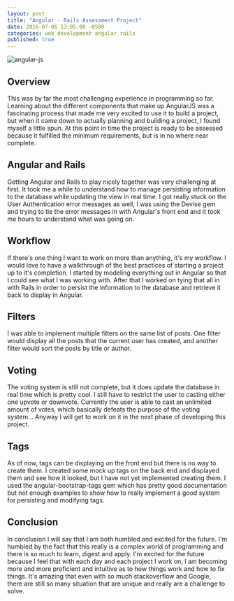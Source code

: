 ```yaml
---
layout: post
title: "Angular - Rails Assessment Project"
date: 2016-07-06 13:05:00 -0500
categories: web development angular rails
published: true
---
```

![angular-js](https://upload.wikimedia.org/wikipedia/commons/thumb/c/ca/AngularJS_logo.svg/2000px-AngularJS_logo.svg.png
)

## Overview
This was by far the most challenging experience in programming so far. Learning about the different components that make up AngularJS was a fascinating process that made me very excited to use it to build a project, but when it came down to actually planning and building a project, I found myself a little spun. At this point in time the project is ready to be assessed because it fulfilled the minimum requirements, but is in no where near complete.

<!--more-->

## Angular and Rails
Getting Angular and Rails to play nicely together was very challenging at first. It took me a while to understand how to manage persisting information to the database while updating the view in real time. I got really stuck on the User Authentication error messages as well, I was using the Devise gem and trying to tie the error messages in with Angular's front end and it took me hours to understand what was going on. 

## Workflow
If there's one thing I want to work on more than anything, it's my workflow. I would love to have a walkthrough of the best practices of starting a project up to it's completion. I started by modeling everything out in Angular so that I could see what I was working with. After that I worked on tying that all in with Rails in order to persist the information to the database and retrieve it back to display in Angular. 

## Filters
I was able to implement multiple filters on the same list of posts. One filter would display all the posts that the current user has created, and another filter would sort the posts by title or author.

## Voting
The voting system is still not complete, but it does update the database in real time which is pretty cool. I still have to restrict the user to casting either one upvote or downvote. Currently the user is able to cast an unlimited amount of votes, which basically defeats the purpose of the voting system... Anyway I will get to work on it in the next phase of developing this project.

## Tags
As of now, tags can be displaying on the front end but there is no way to create them. I created some mock up tags on the back end and displayed them and see how it looked, but I have not yet implemented creating them. I used the angular-bootstrap-tags gem which has pretty good documentation but not enough examples to show how to really implement a good system for persisting and modifying tags.

## Conclusion
In conclusion I will say that I am both humbled and excited for the future. I'm humbled by the fact that this really is a complex world of programming and there is so much to learn, digest and apply. I'm excited for the future because I feel that with each day and each project I work on, I am becoming more and more proficient and intuitive as to how things work and how to fix things. It's amazing that even with so much stackoverflow and Google, there are still so many situation that are unique and really are a challenge to solve.
